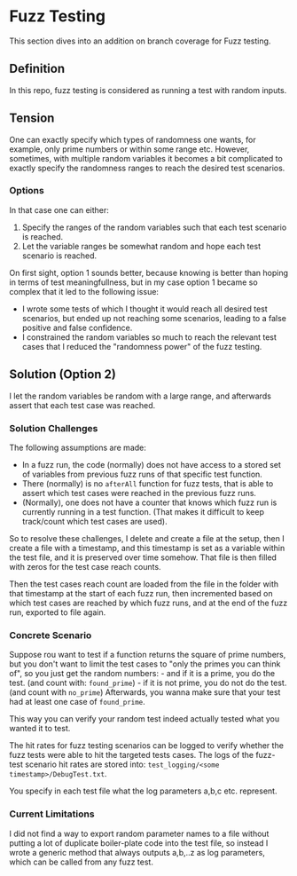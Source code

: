 # Fuzz Testing

This section dives into an addition on branch coverage for  Fuzz testing.

## Definition

In this repo, fuzz testing is considered as running a test with random inputs.

## Tension

One can exactly specify which types of randomness one wants, for example, only
prime numbers or within some range etc. However, sometimes, with multiple
random variables it becomes a bit complicated to exactly specify the randomness
ranges to reach the desired test scenarios.

### Options

In that case one can either:

1. Specify the ranges of the random variables such that each test scenario
   is reached.
1. Let the variable ranges be somewhat random and hope each test scenario is
   reached.

On first sight, option 1 sounds better, because knowing is better than hoping
in terms of test meaningfullness, but in my case option 1 became so complex
that it led to the following issue:

- I wrote some tests of which I thought it would reach all desired test
  scenarios, but ended up not reaching some scenarios, leading to a false
  positive and false confidence.
- I constrained the random variables so much to reach the relevant test cases
  that I reduced the "randomness power" of the fuzz testing.

## Solution (Option 2)

I let the random variables be random with a large range, and afterwards assert
that each test case was reached.

### Solution Challenges

The following assumptions are made:

- In a fuzz run, the code (normally) does not have access to a stored set of variables
  from previous fuzz runs of that specific test function.
- There (normally) is no `afterAll` function for fuzz tests, that is able to
  assert which test cases were reached in the previous fuzz runs.
- (Normally), one does not have a counter that knows which fuzz run is
  currently running in a test function. (That makes it difficult to keep
  track/count which test cases are used).

So to resolve these challenges, I delete and create a file at the setup, then
I create a file with a timestamp, and this timestamp is set as a variable
within the test file, and it is preserved over time somehow. That file is then
filled with zeros for the test case reach counts.

Then the test cases reach count are loaded from the file in the folder with
that timestamp at the start of each fuzz run, then incremented based on which
test cases are reached by which fuzz runs, and at the end of the fuzz run,
exported to file again.

### Concrete Scenario

Suppose rou want to test if a function returns the square of prime numbers, but you
don't want to limit the test cases to "only the primes you can think of", so
you just get the random numbers:
\- and if it is a prime, you do the test. (and count with: `found_prime`)
\- if it is not prime, you do not do the test. (and count with `no_prime`)
Afterwards, you wanna make sure that your test had at least one case
of `found_prime`.

This way you can verify your random test indeed actually tested what you wanted
it to test.

The hit rates for fuzz testing scenarios can be logged to verify whether the
fuzz tests were able to hit the targeted tests cases. The logs of the fuzz-test
scenario hit rates are stored into:
`test_logging/<some timestamp>/DebugTest.txt`.

You specify in each test file what the log parameters a,b,c etc. represent.

### Current Limitations

I did not find a way to export random parameter names to a file without putting
a lot of duplicate boiler-plate code into the test file, so instead I wrote a
generic method that always outputs a,b,..z as log parameters, which can be
called from any fuzz test.
